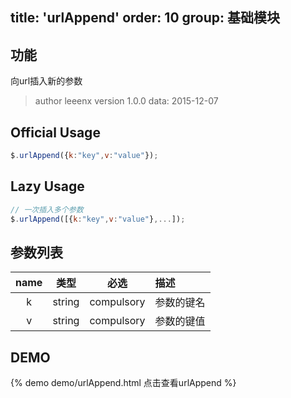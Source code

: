title: 'urlAppend'
order: 10
group: 基础模块
---

## 功能

向url插入新的参数

> author leeenx
> version 1.0.0
> data: 2015-12-07

## Official Usage

```javascript
$.urlAppend({k:"key",v:"value"});
```

## Lazy Usage

```javascript
// 一次插入多个参数
$.urlAppend([{k:"key",v:"value"},...]);
```

## 参数列表

| name | 类型 | 必选 | 描述 |
| :----: | :----: | :----: | :---- |
| k | string | compulsory | 参数的键名 |
| v | string | compulsory | 参数的键值 |


## DEMO

{% demo demo/urlAppend.html 点击查看urlAppend %}
